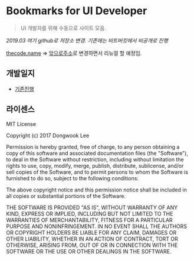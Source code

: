 # Bookmarks for UI Developer
> UI 개발자를 위해 수동으로 사이트 모음.

_2019.03 여기 github로 저장소 변경. 기존에는 비트버킷에서 비공개로 진행_

[thecode.name](http://thecode.name) => [앞으로주소](http://www.meilcoding.com)로 변경하면서 리뉴얼 할 예정임. 

## 개발일지
+ [기존진행](devlog/2017.md)

## 라이센스
MIT License

Copyright (c) 2017 Dongwook Lee

Permission is hereby granted, free of charge, to any person obtaining a copy
of this software and associated documentation files (the "Software"), to deal
in the Software without restriction, including without limitation the rights
to use, copy, modify, merge, publish, distribute, sublicense, and/or sell
copies of the Software, and to permit persons to whom the Software is
furnished to do so, subject to the following conditions:

The above copyright notice and this permission notice shall be included in all
copies or substantial portions of the Software.

THE SOFTWARE IS PROVIDED "AS IS", WITHOUT WARRANTY OF ANY KIND, EXPRESS OR
IMPLIED, INCLUDING BUT NOT LIMITED TO THE WARRANTIES OF MERCHANTABILITY,
FITNESS FOR A PARTICULAR PURPOSE AND NONINFRINGEMENT. IN NO EVENT SHALL THE
AUTHORS OR COPYRIGHT HOLDERS BE LIABLE FOR ANY CLAIM, DAMAGES OR OTHER
LIABILITY, WHETHER IN AN ACTION OF CONTRACT, TORT OR OTHERWISE, ARISING FROM,
OUT OF OR IN CONNECTION WITH THE SOFTWARE OR THE USE OR OTHER DEALINGS IN THE
SOFTWARE.
